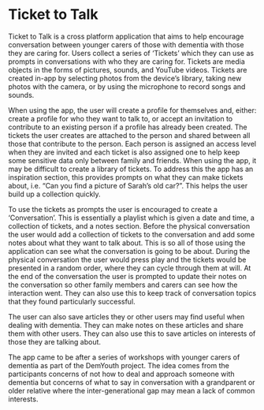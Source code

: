 # Ticket to Talk

Ticket to Talk is a cross platform application that aims to help encourage conversation between younger carers of those with dementia with those they are caring for. 
Users collect a series of ‘Tickets’ which they can use as prompts in conversations with who they are caring for. 
Tickets are media objects in the forms of pictures, sounds, and YouTube videos. 
Tickets are created in-app by selecting photos from the device’s library, taking new photos with the camera, or by using the microphone to record songs and sounds.

When using the app, the user will create a profile for themselves and, either: create a profile for who they want to talk to, or accept an invitation to contribute to an existing person if a profile has already been created. 
The tickets the user creates are attached to the person and shared between all those that contribute to the person. 
Each person is assigned an access level when they are invited and each ticket is also assigned one to help keep some sensitive data only between family and friends. 
When using the app, it may be difficult to create a library of tickets. 
To address this the app has an inspiration section, this provides prompts on what they can make tickets about, i.e. “Can you find a picture of Sarah’s old car?”. 
This helps the user build up a collection quickly.

To use the tickets as prompts the user is encouraged to create a ‘Conversation’. 
This is essentially a playlist which is given a date and time, a collection of tickets, and a notes section. 
Before the physical conversation the user would add a collection of tickets to the conversation and add some notes about what they want to talk about. 
This is so all of those using the application can see what the conversation is going to be about. 
During the physical conversation the user would press play and the tickets would be presented in a random order, where they can cycle through them at will. 
At the end of the conversation the user is prompted to update their notes on the conversation so other family members and carers can see how the interaction went. 
They can also use this to keep track of conversation topics that they found particularly successful.

The user can also save articles they or other users may find useful when dealing with dementia. 
They can make notes on these articles and share them with other users. 
They can also use this to save articles on interests of those they are talking about.

The app came to be after a series of workshops with younger carers of dementia as part of the DemYouth project. 
The idea comes from the participants concerns of not how to deal and approach someone with dementia but concerns of what to say in conversation with a grandparent or older relative where the inter-generational gap may mean a lack of common interests.
